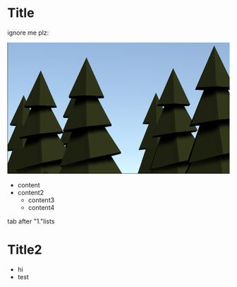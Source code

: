  # Title
 ignore me plz:
 
![Imagtext](../images/trees.png)

 *  content
 *  content2
    *  content3
    *  content4

 tab after "1."lists
 # Title2
 *  hi 
 *  test

